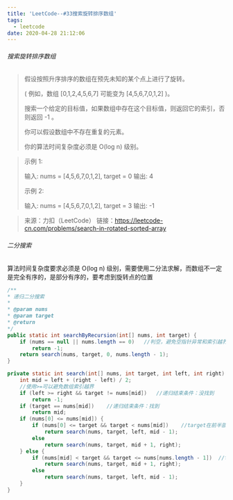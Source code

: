 ```yaml
---
title: 'LeetCode--#33搜索旋转排序数组'
tags:
  - leetcode
date: 2020-04-28 21:12:06
---
```



###### 搜索旋转排序数组

> 假设按照升序排序的数组在预先未知的某个点上进行了旋转。
>
> ( 例如，数组 [0,1,2,4,5,6,7] 可能变为 [4,5,6,7,0,1,2] )。
>
> 搜索一个给定的目标值，如果数组中存在这个目标值，则返回它的索引，否则返回 -1 。
>
> 你可以假设数组中不存在重复的元素。
>
> 你的算法时间复杂度必须是 O(log n) 级别。

> 示例 1:
>
> 输入: nums = [4,5,6,7,0,1,2], target = 0
> 输出: 4
>
> 示例 2:
>
> 输入: nums = [4,5,6,7,0,1,2], target = 3
> 输出: -1

> 来源：力扣（LeetCode）
> 链接：https://leetcode-cn.com/problems/search-in-rotated-sorted-array

<!--more-->

###### 二分搜索

算法时间复杂度要求必须是 O(log n) 级别，需要使用二分法求解，而数组不一定是完全有序的，是部分有序的，要考虑到旋转点的位置

```java
/**
* 递归二分搜索
*
* @param nums
* @param target
* @return
*/
public static int searchByRecursion(int[] nums, int target) {
    if (nums == null || nums.length == 0)	//判空，避免空指针异常和索引越界
        return -1;
    return search(nums, target, 0, nums.length - 1);
}

private static int search(int[] nums, int target, int left, int right) {
    int mid = left + (right - left) / 2;
    //使用>=可以避免数组索引越界
    if (left >= right && target != nums[mid])   //递归结束条件：没找到
        return -1;
    if (target == nums[mid])    //递归结束条件：找到
        return mid;
    if (nums[0] <= nums[mid]) { 
        if (nums[0] <= target && target < nums[mid])    //target在前半部分
            return search(nums, target, left, mid - 1);
        else
            return search(nums, target, mid + 1, right);
    } else {
        if (nums[mid] < target && target <= nums[nums.length - 1])  //target在后半部分
            return search(nums, target, mid + 1, right);
        else
            return search(nums, target, left, mid - 1);
    }
}
```

